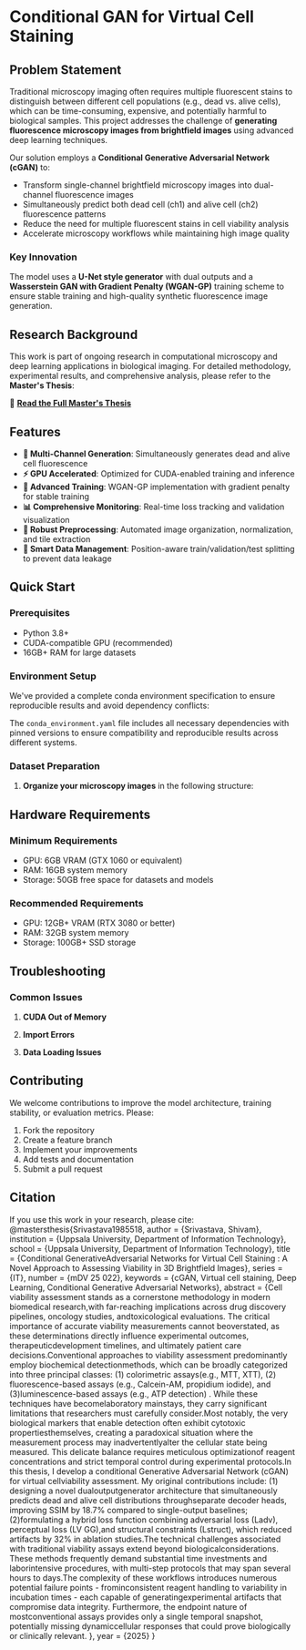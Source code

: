 # Conditional GAN for Virtual Cell Staining

## Problem Statement

Traditional microscopy imaging often requires multiple fluorescent stains to distinguish between different cell populations (e.g., dead vs. alive cells), which can be time-consuming, expensive, and potentially harmful to biological samples. This project addresses the challenge of **generating fluorescence microscopy images from brightfield images** using advanced deep learning techniques.

Our solution employs a **Conditional Generative Adversarial Network (cGAN)** to:
- Transform single-channel brightfield microscopy images into dual-channel fluorescence images
- Simultaneously predict both dead cell (ch1) and alive cell (ch2) fluorescence patterns
- Reduce the need for multiple fluorescent stains in cell viability analysis
- Accelerate microscopy workflows while maintaining high image quality

### Key Innovation
The model uses a **U-Net style generator** with dual outputs and a **Wasserstein GAN with Gradient Penalty (WGAN-GP)** training scheme to ensure stable training and high-quality synthetic fluorescence image generation.

## Research Background

This work is part of ongoing research in computational microscopy and deep learning applications in biological imaging. For detailed methodology, experimental results, and comprehensive analysis, please refer to the **Master's Thesis**: 

📖 **[Read the Full Master's Thesis](https://uu.diva-portal.org/smash/record.jsf?pid=diva2%3A1985518&dswid=-6328)**


## Features

- **🔬 Multi-Channel Generation**: Simultaneously generates dead and alive cell fluorescence
- **⚡ GPU Accelerated**: Optimized for CUDA-enabled training and inference
- **🎯 Advanced Training**: WGAN-GP implementation with gradient penalty for stable training
- **📊 Comprehensive Monitoring**: Real-time loss tracking and validation visualization
- **🔧 Robust Preprocessing**: Automated image organization, normalization, and tile extraction
- **📁 Smart Data Management**: Position-aware train/validation/test splitting to prevent data leakage

## Quick Start

### Prerequisites

- Python 3.8+
- CUDA-compatible GPU (recommended)
- 16GB+ RAM for large datasets

### Environment Setup

We've provided a complete conda environment specification to ensure reproducible results and avoid dependency conflicts:

The `conda_environment.yaml` file includes all necessary dependencies with pinned versions to ensure compatibility and reproducible results across different systems.

### Dataset Preparation

1. **Organize your microscopy images** in the following structure:

## Hardware Requirements

### Minimum Requirements
- GPU: 6GB VRAM (GTX 1060 or equivalent)
- RAM: 16GB system memory
- Storage: 50GB free space for datasets and models

### Recommended Requirements
- GPU: 12GB+ VRAM (RTX 3080 or better)
- RAM: 32GB system memory
- Storage: 100GB+ SSD storage

## Troubleshooting

### Common Issues

1. **CUDA Out of Memory**

2. **Import Errors**

3. **Data Loading Issues**


## Contributing

We welcome contributions to improve the model architecture, training stability, or evaluation metrics. Please:

1. Fork the repository
2. Create a feature branch
3. Implement your improvements
4. Add tests and documentation
5. Submit a pull request

## Citation

If you use this work in your research, please cite:
@mastersthesis{Srivastava1985518,
   author = {Srivastava, Shivam},
   institution = {Uppsala University, Department of Information Technology},
   school = {Uppsala University, Department of Information Technology},
   title = {Conditional GenerativeAdversarial Networks for Virtual Cell Staining : A Novel Approach to Assessing Viability in 3D Brightfield Images},
   series = {IT},
   number = {mDV 25 022},
   keywords = {cGAN, Virtual cell staining, Deep Learning, Conditional Generative Adversarial Networks},
   abstract = {Cell viability assessment stands as a cornerstone methodology in modern biomedical research,with far-reaching implications across drug discovery pipelines, oncology studies, andtoxicological evaluations. The critical importance of accurate viability measurements cannot beoverstated, as these determinations directly influence experimental outcomes, therapeuticdevelopment timelines, and ultimately patient care decisions.Conventional approaches to viability assessment predominantly employ biochemical detectionmethods, which can be broadly categorized into three principal classes: (1) colorimetric assays(e.g., MTT, XTT), (2) fluorescence-based assays (e.g., Calcein-AM, propidium iodide), and (3)luminescence-based assays (e.g., ATP detection) . While these techniques have becomelaboratory mainstays, they carry significant limitations that researchers must carefully consider.Most notably, the very biological markers that enable detection often exhibit cytotoxic propertiesthemselves, creating a paradoxical situation where the measurement process may inadvertentlyalter the cellular state being measured. This delicate balance requires meticulous optimizationof reagent concentrations and strict temporal control during experimental protocols.In this thesis, I develop a conditional Generative Adversarial Network (cGAN) for virtual cellviability assessment. My original contributions include: (1) designing a novel dualoutputgenerator architecture that simultaneously predicts dead and alive cell distributions throughseparate decoder heads, improving SSIM by 18.7% compared to single-output baselines; (2)formulating a hybrid loss function combining adversarial loss (Ladv), perceptual loss (LV GG),and structural constraints (Lstruct), which reduced artifacts by 32% in ablation studies.The technical challenges associated with traditional viability assays extend beyond biologicalconsiderations. These methods frequently demand substantial time investments and laborintensive procedures, with multi-step protocols that may span several hours to days.The complexity of these workflows introduces numerous potential failure points - frominconsistent reagent handling to variability in incubation times - each capable of generatingexperimental artifacts that compromise data integrity. Furthermore, the endpoint nature of mostconventional assays provides only a single temporal snapshot, potentially missing dynamiccellular responses that could prove biologically or clinically relevant. },
   year = {2025}
}


